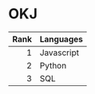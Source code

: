 # OKJ

| Rank | Languages |
|-----:|-----------|
|     1| Javascript|
|     2| Python    |
|     3| SQL       |
